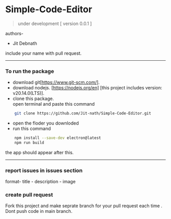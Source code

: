 # Simple-Code-Editor

> under development [ version 0.0.1 ]

authors-
* Jit Debnath

include your name with pull request.

---
### To run the package
* download git[https://www.git-scm.com/].
* download nodejs. [https://nodejs.org/en] [this project includes version: v20.14.0(LTS)].
* clone this package.
<br> open terminal and paste this command
```bash
    git clone https://github.com/Jit-nath/Simple-Code-Editor.git
``` 
* open the floder you downloded
* run this command
```bash 
    npm install --save-dev electron@latest
    npm run build
```
the app should appear after this. 

---
### report issues in issues section
format- title - description - image 
### create pull request
Fork this project and make seprate branch for your pull request each time . Dont push code in main branch.
